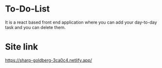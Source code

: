 # To-Do-List

It is a react based front end application where you can add your day-to-day task and you can delete them. 

# Site link

https://sharp-goldberg-3ca0c4.netlify.app/
